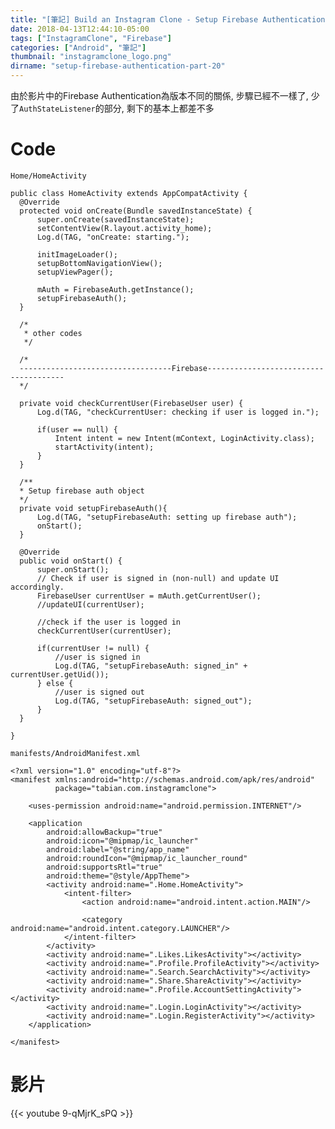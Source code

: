 ```yaml
---
title: "[筆記] Build an Instagram Clone - Setup Firebase Authentication (Part 20)"
date: 2018-04-13T12:44:10-05:00
tags: ["InstagramClone", "Firebase"]
categories: ["Android", "筆記"]
thumbnail: "instagramclone_logo.png"
dirname: "setup-firebase-authentication-part-20"
---
```


由於影片中的Firebase Authentication為版本不同的關係, 步驟已經不一樣了, 少了<code>AuthStateListener</code>的部分, 剩下的基本上都差不多

<!--more-->

# Code

<code>Home/HomeActivity</code>

    public class HomeActivity extends AppCompatActivity {
      @Override
      protected void onCreate(Bundle savedInstanceState) {
          super.onCreate(savedInstanceState);
          setContentView(R.layout.activity_home);
          Log.d(TAG, "onCreate: starting.");

          initImageLoader();
          setupBottomNavigationView();
          setupViewPager();

          mAuth = FirebaseAuth.getInstance();
          setupFirebaseAuth();
      }

      /*
       * other codes
       */

      /*
      ----------------------------------Firebase--------------------------------------
      */

      private void checkCurrentUser(FirebaseUser user) {
          Log.d(TAG, "checkCurrentUser: checking if user is logged in.");

          if(user == null) {
              Intent intent = new Intent(mContext, LoginActivity.class);
              startActivity(intent);
          }
      }

      /**
      * Setup firebase auth object
      */
      private void setupFirebaseAuth(){
          Log.d(TAG, "setupFirebaseAuth: setting up firebase auth");
          onStart();
      }

      @Override
      public void onStart() {
          super.onStart();
          // Check if user is signed in (non-null) and update UI accordingly.
          FirebaseUser currentUser = mAuth.getCurrentUser();
          //updateUI(currentUser);

          //check if the user is logged in
          checkCurrentUser(currentUser);

          if(currentUser != null) {
              //user is signed in
              Log.d(TAG, "setupFirebaseAuth: signed_in" + currentUser.getUid());
          } else {
              //user is signed out
              Log.d(TAG, "setupFirebaseAuth: signed_out");
          }
      }

    }


<code>manifests/AndroidManifest.xml</code>

    <?xml version="1.0" encoding="utf-8"?>
    <manifest xmlns:android="http://schemas.android.com/apk/res/android"
              package="tabian.com.instagramclone">

        <uses-permission android:name="android.permission.INTERNET"/>

        <application
            android:allowBackup="true"
            android:icon="@mipmap/ic_launcher"
            android:label="@string/app_name"
            android:roundIcon="@mipmap/ic_launcher_round"
            android:supportsRtl="true"
            android:theme="@style/AppTheme">
            <activity android:name=".Home.HomeActivity">
                <intent-filter>
                    <action android:name="android.intent.action.MAIN"/>

                    <category android:name="android.intent.category.LAUNCHER"/>
                </intent-filter>
            </activity>
            <activity android:name=".Likes.LikesActivity"></activity>
            <activity android:name=".Profile.ProfileActivity"></activity>
            <activity android:name=".Search.SearchActivity"></activity>
            <activity android:name=".Share.ShareActivity"></activity>
            <activity android:name=".Profile.AccountSettingActivity"></activity>
            <activity android:name=".Login.LoginActivity"></activity>
            <activity android:name=".Login.RegisterActivity"></activity>
        </application>

    </manifest>

# 影片

{{< youtube 9-qMjrK_sPQ >}}

